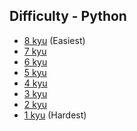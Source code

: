 ## Difficulty - Python

- [8 kyu](8_kyu) (Easiest)
- [7 kyu](7_kyu) 
- [6 kyu](6_kyu) 
- [5 kyu](5_kyu) 
- [4 kyu](4_kyu) 
- [3 kyu](3_kyu) 
- [2 kyu](2_kyu) 
- [1 kyu](1_kyu) (Hardest)